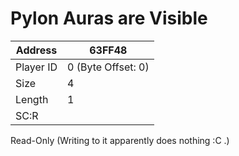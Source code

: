 
#  Pylon Auras are Visible
Address   | 63FF48
----------|-------------
Player ID | 0 (Byte Offset: 0)
Size 	  | 4
Length 	  | 1
SC:R      | 

Read-Only (Writing to it apparently does nothing :C .)
